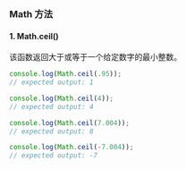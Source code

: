### Math 方法

#### 1. Math.ceil()

该函数返回大于或等于一个给定数字的最小整数。

```js
console.log(Math.ceil(.95));
// expected output: 1

console.log(Math.ceil(4));
// expected output: 4

console.log(Math.ceil(7.004));
// expected output: 8

console.log(Math.ceil(-7.004));
// expected output: -7
```

